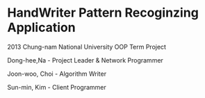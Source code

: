 HandWriter Pattern Recoginzing Application
=====================

2013 Chung-nam National University OOP Term Project

Dong-hee,Na - Project Leader & Network Programmer

Joon-woo, Choi - Algorithm Writer

Sun-min, Kim - Client Programmer